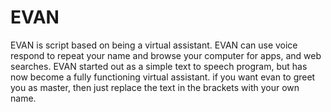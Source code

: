 # EVAN
EVAN is script based on being a virtual assistant. EVAN can use voice respond to repeat your name and browse your computer for apps, and web searches. EVAN started out as a simple text to speech program, but has now become a fully functioning virtual assistant. if you want evan to greet you as master, then just replace the text in the brackets with your own name.
